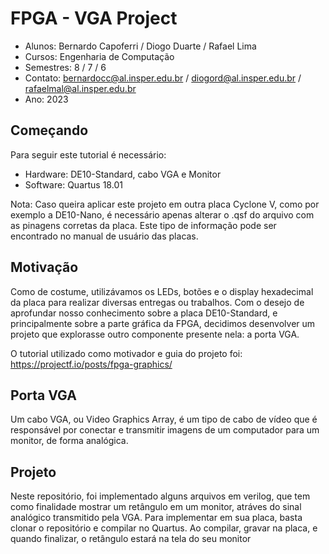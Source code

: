 # FPGA - VGA Project

* Alunos: Bernardo Capoferri / Diogo Duarte / Rafael Lima
* Cursos: Engenharia de Computação
* Semestres: 8 / 7 / 6
* Contato: bernardocc@al.insper.edu.br / diogord@al.insper.edu.br / rafaelmal@al.insper.edu.br
* Ano: 2023

## Começando
Para seguir este tutorial é necessário:
* Hardware: DE10-Standard, cabo VGA e Monitor
* Software: Quartus 18.01

Nota: Caso queira aplicar este projeto em outra placa Cyclone V, como por exemplo a DE10-Nano, é necessário apenas alterar o .qsf do arquivo com as pinagens corretas da placa. 
Este tipo de informação pode ser encontrado no manual de usuário das placas.

## Motivação
Como de costume, utilizávamos os LEDs, botões e o display hexadecimal da placa para realizar diversas entregas ou trabalhos. 
Com o desejo de aprofundar nosso conhecimento sobre a placa DE10-Standard, e principalmente sobre a parte gráfica da FPGA, 
decidimos desenvolver um projeto que explorasse outro componente presente nela: a porta VGA.

O tutorial utilizado como motivador e guia do projeto foi: https://projectf.io/posts/fpga-graphics/

## Porta VGA
Um cabo VGA, ou Video Graphics Array, é um tipo de cabo de vídeo que é responsável por conectar e transmitir imagens de um computador para um monitor, de forma analógica.

## Projeto
Neste repositório, foi implementado alguns arquivos em verilog, que tem como finalidade mostrar um retângulo em um monitor, atráves do sinal analógico transmitido pela VGA.
Para implementar em sua placa, basta clonar o repositório e compilar no Quartus. Ao compilar, gravar na placa, e quando finalizar, o retângulo estará na tela do seu monitor

